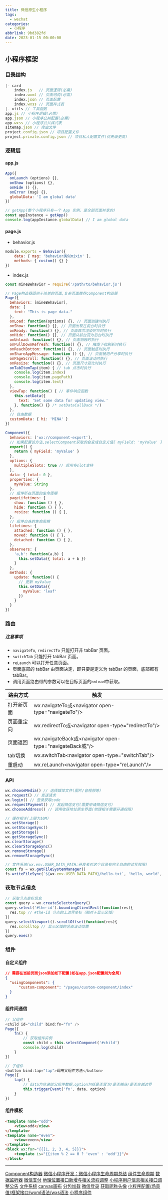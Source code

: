 ```yaml
---
title: 微信原生小程序
tags:
  - wechat
categories:
  - 小程序
abbrlink: 9bd382fd
date: 2023-01-15 00:00:00
---
```


## 小程序框架
### 目录结构
```js
|- card
	index.js   // 页面逻辑(必需)
	index.wxml // 页面结构(必需)
	index.json // 页面配置
	index.wxss // 页面样式表
|- utils // 工具函数
app.js // 小程序逻辑(必需)
app.json // 小程序公共配置(必需)
app.wxss // 小程序公共样式表
sitemap.json // 爬虫文件
project.config.json // 项目配置文件
project.private.config.json // 项目私人配置文件(优先级更高)
```
### 逻辑层
#### app.js
```js
App({
  onLaunch (options) {},
  onShow (options) {},
  onHide () {},
  onError (msg) {},
  globalData: 'I am global data'
})

// getApp(整个小程序只有一个 App 实例，是全部页面共享的)
const appInstance = getApp()
console.log(appInstance.globalData) // I am global data
```
#### page.js
- behavior.js
```js
module.exports = Behavior({
	data: { msg: 'behavior类似mixin' },
	methods: { custom() {} }
})
```
- index.js
```js
const mineBehavior = require('/path/to/behavior.js')

// Page构造器适用于简单的页面,复杂页面推荐Component构造器
Page({
  behaviors: [mineBehavior],
  data: {
    text: "This is page data."
  },
  onLoad: function(options) {}, // 页面创建时执行
  onShow: function() {}, // 页面出现在前台时执行
  onReady: function() {}, // 页面首次渲染完毕时执行
  onHide: function() {}, // 页面从前台变为后台时执行
  onUnload: function() {}, // 页面销毁时执行
  onPullDownRefresh: function() {}, // 触发下拉刷新时执行
  onReachBottom: function() {}, // 页面触底时执行
  onShareAppMessage: function () {}, // 页面被用户分享时执行
  onPageScroll: function() {}, // 页面滚动时执行
  onResize: function() {}, // 页面尺寸变化时执行
  onTabItemTap(item) { // tab 点击时执行
    console.log(item.index)
    console.log(item.pagePath)
    console.log(item.text)
  },
  viewTap: function() { // 事件响应函数
    this.setData({
      text: 'Set some data for updating view.'
    }, function() {} /* setDataCallBack */)
  },
  // 自由数据
  customData: { hi: 'MINA' }
})

Component({
  behaviors: ['wx://component-export'],
  // 如果配置该方法,selectCompoent获取的会变成自定义值{ myField: 'myValue' }
  export() {
    return { myField: 'myValue' }
  },
  options: {
    multipleSlots: true // 启用多slot支持
  },
  data: { total: 0 },
  properties: {
    myValue: String
  },
  // 组件所在页面的生命周期
  pageLifetimes: {
    show: function () { },
    hide: function () { },
    resize: function () { },
  },
  // 组件自身的生命周期
  lifetimes: {
    attached: function () { },
    moved: function () { },
    detached: function () { },
  },
  observers: {
    'a,b': function(a,b) {
      this.setData({ total: a + b })
    }
  },
  methods: {
    update: function() {
      // 更新 myValue
      this.setData({
        myValue: 'leaf'
      })
    }
  }
})
```
### 路由
##### 注意事项
- `navigateTo`, `redirectTo` 只能打开非 tabBar 页面。
- `switchTab` 只能打开 tabBar 页面。
- `reLaunch` 可以打开任意页面。
- 页面底部的 tabBar 由页面决定，即只要是定义为 tabBar 的页面，底部都有 tabBar。
- 调用页面路由带的参数可以在目标页面的`onLoad`中获取。

| 路由方式 | 触发 |
|-|-|
| 打开新页面 | wx.navigateTo或\<navigator open-type="navigateTo"/> |
| 页面重定向 | wx.redirectTo或\<navigator open-type="redirectTo"/> |
| 页面返回 | wx.navigateBack或\<navigator open-type="navigateBack或"/> |
| tab切换 | wx.switchTab\<navigator open-type="switchTab"/> |
| 重启动 | wx.reLaunch\<navigator open-type="reLaunch"/> |
### API
```js
wx.chooseMedia() // 选择媒体文件(图片/音视频等)
wx.request() // 发送请求
wx.login() // 登录获取code
wx.requestPayment() // 发起微信支付(需要申请微信支付)
wx.chooseAddress() // 调用收获地址原生界面(地理相关需要开通权限)

// 缓存相关(上限为10M)
wx.setStorage()
wx.setStorageSync()
wx.getStorage()
wx.getStorageSync()
wx.clearStorage()
wx.clearStorageSync()
wx.removeStorage()
wx.removeStorageSync()

// 文件系统(wx.env.USER_DATA_PATH:开发者对这个目录有完全自由的读写权限)
const fs = wx.getFileSystemManager()
fs.writeFileSync(`${wx.env.USER_DATA_PATH}/hello.txt`, 'hello, world', 'utf8')
```
### 获取节点信息
```js
// 获取节点坐标信息
const query = wx.createSelectorQuery()
query.select('#the-id').boundingClientRect(function(res){
  res.top // #the-id 节点的上边界坐标（相对于显示区域）
})
query.selectViewport().scrollOffset(function(res){
  res.scrollTop // 显示区域的竖直滚动位置
})
query.exec()
```
### 组件
#### 自定义组件
```json
// 需要在当前页面json添加如下配置(如在app.json配置则为全局)
{
  "usingComponents": {
	  "custom-component": "/pages/custom-component/index"
  }
}
```
#### 组件间通信
```js
// 父组件
<child id="child" bind:fn="fn" />
Page({
	fn() {
		// 获取组件实例
		const child = this.selectComponet('#child')
		console.log(child)
	}
})

// 子组件
<button bind:tap="tap">调用父组件方法</button>
Page({
	tap() {
		// data为传递给父组件数据,option包括是否冒泡/是否捕获/是否穿越边界
		this.triggerEvent('fn', data, option)
	}
})
```
#### 组件模板
```html
<template name="odd">
	<view>odd</view>
</template>
<template name="even">
	<view>even</view>
</template>
<block wx:for="{{[1, 2, 3, 4, 5]}}">
	<template is="{{item % 2 == 0 ? 'even' : 'odd'}}"/>
</block>
```
---
[Component构造器](https://developers.weixin.qq.com/miniprogram/dev/framework/custom-component/component.html)
[微信小程序开发：微信小程序生命周期总结](https://juejin.cn/post/7234322782057529405?searchId=20240115224254F16055FCC5089A3561AA)
[组件生命周期](https://developers.weixin.qq.com/miniprogram/dev/framework/custom-component/lifetimes.html)
[数据监听器](https://developers.weixin.qq.com/miniprogram/dev/framework/custom-component/observer.html)
[微信支付](https://developers.weixin.qq.com/miniprogram/dev/api/payment/wx.requestPayment.html)
[地理位置接口新增与相关流程调整](https://developers.weixin.qq.com/community/develop/doc/000a02f2c5026891650e7f40351c01)
[小程序用户信息相关接口调整公告](https://developers.weixin.qq.com/community/develop/doc/000e881c7046a8fa1f4d464105b001)
[文件系统](https://developers.weixin.qq.com/miniprogram/dev/framework/ability/file-system.html)
[canvas画布](https://developers.weixin.qq.com/miniprogram/dev/framework/ability/canvas.html)
[分包加载](https://developers.weixin.qq.com/miniprogram/dev/framework/subpackages/basic.html)
[微信登录](https://developers.weixin.qq.com/miniprogram/dev/framework/open-ability/login.html)
[获取昵称头像](https://developers.weixin.qq.com/miniprogram/dev/framework/open-ability/userProfile.html)
[小程序配置/场景值/框架接口/wxml语法/wxs语法](https://developers.weixin.qq.com/miniprogram/dev/reference/)
[小程序组件](https://developers.weixin.qq.com/miniprogram/dev/component/)
